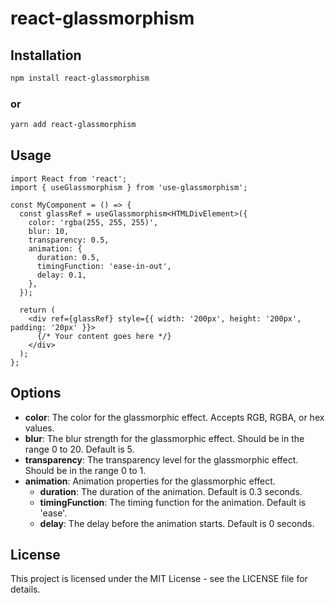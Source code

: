 # react-glassmorphism

## Installation

```bash
npm install react-glassmorphism
```

### or

```bash
yarn add react-glassmorphism
```

## Usage

```
import React from 'react';
import { useGlassmorphism } from 'use-glassmorphism';

const MyComponent = () => {
  const glassRef = useGlassmorphism<HTMLDivElement>({
    color: 'rgba(255, 255, 255)',
    blur: 10,
    transparency: 0.5,
    animation: {
      duration: 0.5,
      timingFunction: 'ease-in-out',
      delay: 0.1,
    },
  });

  return (
    <div ref={glassRef} style={{ width: '200px', height: '200px', padding: '20px' }}>
      {/* Your content goes here */}
    </div>
  );
};
```

## Options

- **color**: The color for the glassmorphic effect. Accepts RGB, RGBA, or hex values.
- **blur**: The blur strength for the glassmorphic effect. Should be in the range 0 to 20. Default is 5.
- **transparency**: The transparency level for the glassmorphic effect. Should be in the range 0 to 1.
- **animation**: Animation properties for the glassmorphic effect.
  - **duration**: The duration of the animation. Default is 0.3 seconds.
  - **timingFunction**: The timing function for the animation. Default is 'ease'.
  - **delay**: The delay before the animation starts. Default is 0 seconds.

## License

This project is licensed under the MIT License - see the LICENSE file for details.
